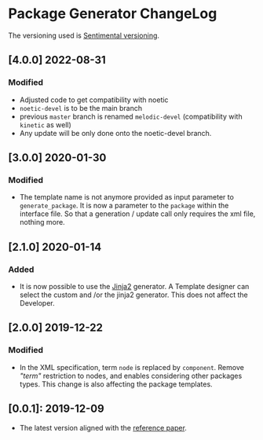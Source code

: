 # Package Generator ChangeLog

The versioning used is [Sentimental versioning][sentimental].

[sentimental]: http://sentimentalversioning.org/

## [4.0.0] 2022-08-31

### Modified

* Adjusted code to get compatibility with noetic
* `noetic-devel` is to be the main branch
* previous `master` branch is renamed `melodic-devel` (compatibility with `kinetic` as well)
* Any update will be only done onto the noetic-devel branch.

## [3.0.0] 2020-01-30

### Modified

* The template name is not anymore provided as input parameter to `generate_package`.
  It is now a parameter to the `package` within the interface file.
  So that a generation / update call only requires the xml file, nothing more.

## [2.1.0] 2020-01-14

### Added

* It is now possible to use the [Jinja2](https://jinja.palletsprojects.com/en/2.10.x/) generator.
  A Template designer can select the custom and /or the jinja2 generator.
  This does not affect the Developer.

## [2.0.0] 2019-12-22

### Modified

* In the XML specification, term `node` is replaced by `component`.
  Remove _"term"_ restriction to nodes, and enables considering other packages types.
  This change is also affecting the package templates.

## [0.0.1]: 2019-12-09

* The latest version aligned with the [reference paper](https://www.insticc.org/Primoris/Resources/PaperPdf.ashx?idPaper=78340).
